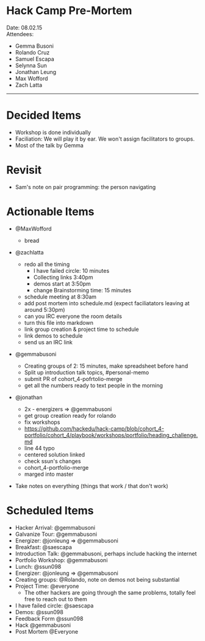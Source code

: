 # Hack Camp Pre-Mortem

Date: 08.02.15  
Attendees:

- Gemma Busoni
- Rolando Cruz
- Samuel Escapa
- Selynna Sun
- Jonathan Leung
- Max Wofford
- Zach Latta

-------------------------------------------------------------------------------

# Decided Items

- Workshop is done individually
- Faciliation: We will play it by ear. We won't assign facilitators to groups.
- Most of the talk by Gemma

# Revisit

- Sam's note on pair programming: the person navigating

# Actionable Items

- @MaxWofford
  - bread

- @zachlatta
  - redo all the timing
    - I have failed circle: 10 minutes
    - Collecting links 3:40pm
    - demos start at 3:50pm
    - change Brainstorming time: 15 minutes
  - schedule meeting at 8:30am
  - add post mortem into schedule.md (expect faciliatators leaving at around
    5:30pm)
  - can you IRC everyone the room details
  - turn this file into markdown
  - link group creation & project time to schedule
  - link demos to schedule
  - send us an IRC link

- @gemmabusoni
  - Creating groups of 2: 15 minutes, make spreadsheet before hand
  - Split up introduction talk topics, #personal-memo
  - submit PR of cohort_4-pofrtolio-merge
  - get all the numbers ready to text people in the morning

- @jonathan
  - 2x - energizers => @gemmabusoni
  - get group creation ready for rolando
  - fix workshops
  - https://github.com/hackedu/hack-camp/blob/cohort_4-portfolio/cohort_4/playbook/workshops/portfolio/heading_challenge.md
  - line 44 typo
  - centered solution linked
  - check ssun's changes
  - cohort_4-portfolio-merge
  - marged into master

- Take notes on everything (things that work / that don't work)
  
# Scheduled Items
  
- Hacker Arrival: @gemmabusoni
- Galvanize Tour: @gemmabusoni
- Energizer: @jonleung => @gemmabusoni
- Breakfast: @saescapa
- Introduction Talk: @gemmabusoni, perhaps include hacking the internet
- Portfolio Workshop: @gemmabusoni
- Lunch: @ssun098
- Energizer: @jonleung => @gemmabusoni
- Creating groups: @Rolando, note on demos not being substantial
- Project Time: @everyone
  - The other hackers are going through the same problems, totally feel free to
    reach out to them
- I have failed circle: @saescapa
- Demos: @ssun098
- Feedback Form @ssun098
- Hack @gemmabusoni
- Post Mortem @Everyone
